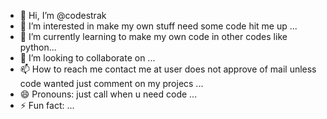- 👋 Hi, I’m @codestrak
- 👀 I’m interested in make my own stuff need some code hit me up  ...
- 🌱 I’m currently learning to make my own code in other codes like python...
- 💞️ I’m looking to collaborate on ...
- 📫 How to reach me contact me at user does not approve of mail unless code wanted just comment on my projecs ...
- 😄 Pronouns: just call when u need code  ...
- ⚡ Fun fact: ...

<!---
welcome i cant belive you read it 
heres a donut
--->
